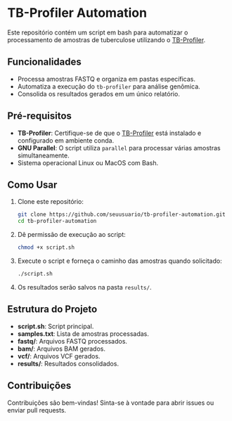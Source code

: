 # TB-Profiler Automation

Este repositório contém um script em bash para automatizar o processamento de amostras de tuberculose utilizando o [TB-Profiler](https://github.com/jodyphelan/TBProfiler).

## Funcionalidades

- Processa amostras FASTQ e organiza em pastas específicas.
- Automatiza a execução do `tb-profiler` para análise genômica.
- Consolida os resultados gerados em um único relatório.

## Pré-requisitos

- **TB-Profiler**: Certifique-se de que o [TB-Profiler](https://github.com/jodyphelan/TBProfiler) está instalado e configurado em ambiente conda.
- **GNU Parallel**: O script utiliza `parallel` para processar várias amostras simultaneamente.
- Sistema operacional Linux ou MacOS com Bash.

## Como Usar

1. Clone este repositório:
    ```bash
    git clone https://github.com/seuusuario/tb-profiler-automation.git
    cd tb-profiler-automation
    ```

2. Dê permissão de execução ao script:
    ```bash
    chmod +x script.sh
    ```

3. Execute o script e forneça o caminho das amostras quando solicitado:
    ```bash
    ./script.sh
    ```

4. Os resultados serão salvos na pasta `results/`.

## Estrutura do Projeto

- **script.sh**: Script principal.
- **samples.txt**: Lista de amostras processadas.
- **fastq/**: Arquivos FASTQ processados.
- **bam/**: Arquivos BAM gerados.
- **vcf/**: Arquivos VCF gerados.
- **results/**: Resultados consolidados.

## Contribuições

Contribuições são bem-vindas! Sinta-se à vontade para abrir issues ou enviar pull requests.
